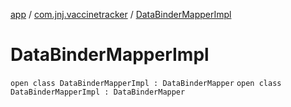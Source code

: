[app](../../index.md) / [com.jnj.vaccinetracker](../index.md) / [DataBinderMapperImpl](./index.md)

# DataBinderMapperImpl

`open class DataBinderMapperImpl : DataBinderMapper`
`open class DataBinderMapperImpl : DataBinderMapper`